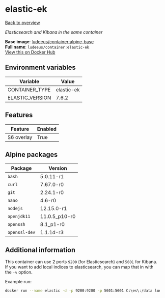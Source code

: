 # elastic-ek

[Back to overview](../index.md)

_Elasticsearch and Kibana in the same container_

**Base image**: [ludeeus/container:alpine-base](./alpine-base)  
**Full name**: `ludeeus/container:elastic-ek`  
[View this on Docker Hub](https://hub.docker.com/r/ludeeus/container/tags?page=1&name=elastic-ek)

## Environment variables

Variable | Value 
-- | --
CONTAINER_TYPE | elastic-ek
ELASTIC_VERSION | 7.6.2

## Features

Feature | Enabled 
-- | --
S6 overlay | True

## Alpine packages

Package | Version 
-- | --
`bash` | 5.0.11-r1
`curl` | 7.67.0-r0
`git` | 2.24.1-r0
`nano` | 4.6-r0
`nodejs` | 12.15.0-r1
`openjdk11` | 11.0.5_p10-r0
`openssh` | 8.1_p1-r0
`openssl-dev` | 1.1.1d-r3

## Additional information

This container can use 2 ports `9200` (for Elasticsearch) and `5601` for Kibana.
If you want to add local indices to elasticsearch, you can map that in with the `-v` option.

Example run:

```bash
docker run --name elastic -d -p 9200:9200 -p 5601:5601 C:\es\:/data ludeeus/contianer:elastic-ek
```